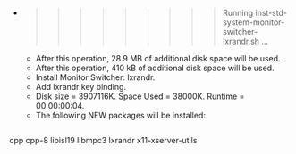 * >>>>>>>>> Running inst-std-system-monitor-switcher-lxrandr.sh ...
  * After this operation, 28.9 MB of additional disk space will be used.
  * After this operation, 410 kB of additional disk space will be used.
  * Install Monitor Switcher: lxrandr.
  * Add lxrandr key binding.
  * Disk size = 3907116K. Space Used = 38000K. Runtime = 00:00:00:04.
  * The following NEW packages will be installed:
  ```bash
cpp cpp-8 libisl19 libmpc3 lxrandr
x11-xserver-utils
  ```
